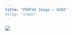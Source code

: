 ```yaml
---
title: "PENTAX Image – SUDA"
#slug: "index"
---
```


[![](/wp-content/2011/12/82-300x225.jpg)](/wp-content/2011/12/82.jpg)